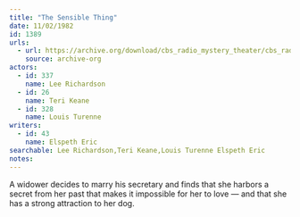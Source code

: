 ```yaml
---
title: "The Sensible Thing"
date: 11/02/1982
id: 1389
urls: 
  - url: https://archive.org/download/cbs_radio_mystery_theater/cbs_radio_mystery_theater-1351-1399.zip/cbs_radio_mystery_theater-1351-1399%2Fcbsrmt_1389_the_sensible_thing.mp3
    source: archive-org
actors:  
  - id: 337
    name: Lee Richardson  
  - id: 26
    name: Teri Keane  
  - id: 328
    name: Louis Turenne
writers:  
  - id: 43
    name: Elspeth Eric
searchable: Lee Richardson,Teri Keane,Louis Turenne Elspeth Eric
notes:  
---
```

A widower decides to marry his secretary and finds that she harbors a secret from her past that makes it impossible for her to love — and that she has a strong attraction to her dog.